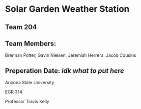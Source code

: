 # Solar Garden Weather Station

## Team 204

## Team Members:

Brennan Potter, Gavin Nielsen, Jeremiah Herrera, Jacob Cousins

## Preperation Date: _idk what to put here_


Arizona State University

EGR 314

Professor Travis Kelly

